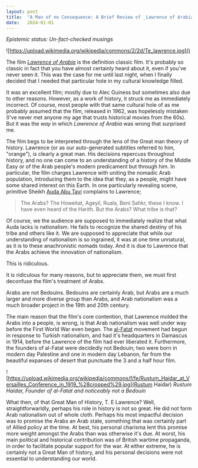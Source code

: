 ```yaml
---
layout: post
title:  "A Man of no Consequence: A Brief Review of _Lawrence of Arabia_"
date:   2024-01-01
---
```

_Epistemic status: Un-fact-checked musings_

![https://upload.wikimedia.org/wikipedia/commons/2/2d/Te_lawrence.jpg]()

The film _[Lawrence of Arabia](https://en.wikipedia.org/wiki/Lawrence_of_Arabia_(film))_ is the definition classic film. It's probably so classic in fact that you have almost certainly heard about it, even if you've never seen it. This was the case for me until last night, when I finally decided that I needed that particular hole in my cultural knowledge filled.

It was an excellent film; mostly due to Alec Guiness but sometimes also due to other reasons. However, as a work of history, it struck me as immediately incorrect. Of course, most people with that same cultural hole of as me probably assumed that the film, released in 1962, was hopelessly mistaken (I've never met anyone my age that trusts historical movies from the 60s). But it was the _way_ in which _Lawrence of Arabia_ was wrong that surprised me.

The film begs to be interpreted through the lens of the Great man theory of history. Lawrence (or as our auto-generated subtitles referred to him, "orange"), is clearly a great man. His decisions repercuss throughout history, and no one can come to an understanding of a history of the Middle Easy or of the Arab people's modern predicament but through him. In particular, the film charges Lawrence with uniting the nomadic Arab population, introducing them to the idea that they, as a people, might have some shared interest on this Earth. In one particularly revealing scene, primitive Sheikh [Auda Abu Tayi](https://en.wikipedia.org/wiki/Auda_Abu_Tayi) complains to Lawrence;

> The Arabs? The Howeitat, Ageyil, Ruala, Beni Sahkr, these I know. I have even heard of the Harith. But the Arabs? What tribe is that?

Of course, we the audience are supposed to immediately realize that what Auda lacks is nationalism. He fails to recognize the shared destiny of his tribe and others like it. We are supposed to appreciate that while our understanding of nationalism is so ingrained, it was at one time unnatural, as it is to these anachronistic nomads today. And it is due to Lawrence that the Arabs achieve the innovation of nationalism.

This is ridiculous.

It is ridiculous for many reasons, but to appreciate them, we must first deconfuse the film's treatment of Arabs.

Arabs are not Bedouins. Bedouins are certainly Arab, but Arabs are a much larger and more diverse group than Arabs, and Arab nationalism was a much broader project in the 19th and 20th century.

The main reason that the film's core contention, that Lawrence molded the Arabs into a people, is wrong, is that Arab nationalism was well under way before the First World War even began. The [al-Fatat](https://en.wikipedia.org/wiki/Al-Fatat) movement had begun in response to Turkish nationalism, and had it's headquarters in Damascus in 1914, before the Lawrence of the film had ever liberated it. Furthermore, the founders of al-Fatat were decidedly not Bedouin; two were born in modern day Palestine and one in modern day Lebanon, far from the beautiful expanses of desert that punctuate the 3 and a half hour film.

![https://upload.wikimedia.org/wikipedia/commons/f/fe/Rustum_Haidar_at_Versailles_Conference_in_1919_%28cropped%29.jpg](Rustum Haidar)
_Rustum Haidar, Founder of al-Fatat and noticeably not a Bedouin_

What then, of that Great Man of History, T. E Lawrence? Well, straightforwarldly, perhaps his role in history is not so great. He did not form Arab nationalism out of whole cloth. Perhaps his most impactful decision was to promise the Arabs an Arab state, something that was certainly part of Allied policy at the time. At best, his personal charisma lent this promise more weight amongst the Arabs than was otherwise it's due. At worst, his main political and historical contribution was of British wartime propaganda, in order to facilitate popular support for the war. At either extreme, he is certainly not a Great Man of history, and his personal decisions were not essential to understanding our world.
